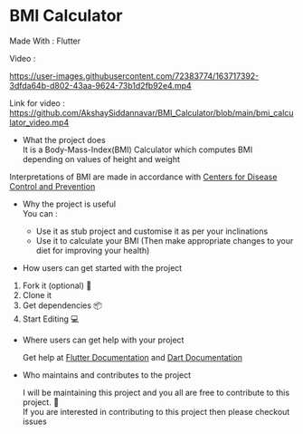 # BMI Calculator

Made With : Flutter

Video :


https://user-images.githubusercontent.com/72383774/163717392-3dfda64b-d802-43aa-9624-73b1d2fb92e4.mp4




Link for video : https://github.com/AkshaySiddannavar/BMI_Calculator/blob/main/bmi_calculator_video.mp4

- What the project does  
It is a Body-Mass-Index(BMI) Calculator which computes BMI depending on values of height and weight 

Interpretations of BMI are made in accordance with [Centers for Disease Control and Prevention](https://www.cdc.gov/healthyweight/assessing/bmi/adult_bmi/index.html)
- Why the project is useful  
You can :
  - Use it as stub project and customise it as per your inclinations
  - Use it to calculate your BMI 
    (Then make appropriate changes to your diet for improving your health)

- How users can get started with the project  
1. Fork it (optional) 🍴
2. Clone it 
3. Get dependencies 📦
4. Start Editing 💻

- Where users can get help with your project  

  Get help at [Flutter Documentation](https://docs.flutter.dev/) and [Dart Documentation](https://dart.dev/guides)

- Who maintains and contributes to the project  
  
  I will be maintaining this project and you all are free to contribute to this project. 🤝  
  If you are interested in contributing to this project then please checkout issues
